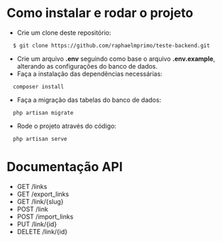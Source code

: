 # Como instalar e rodar o projeto

- Crie um clone deste repositório:
```
  $ git clone https://github.com/raphaelmprimo/teste-backend.git
```
- Crie um arquivo **.env** seguindo como base o arquivo **.env.example**, alterando as configurações do banco de dados.
- Faça a instalação das dependências necessárias:
```
  composer install
```
- Faça a migração das tabelas do banco de dados:
```
  php artisan migrate
```
- Rode o projeto através do código:
```
  php artisan serve
```

# Documentação API

- GET /links
- GET /export_links
- GET /link/{slug}
- POST /link
- POST /import_links
- PUT /link/{id}
- DELETE /link/{id}